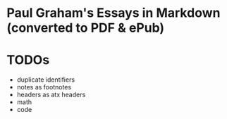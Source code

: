 # Paul Graham's Essays in Markdown (converted to PDF & ePub)

# TODOs

 * duplicate identifiers
 * notes as footnotes
 * headers as atx headers
 * math
 * code
 

